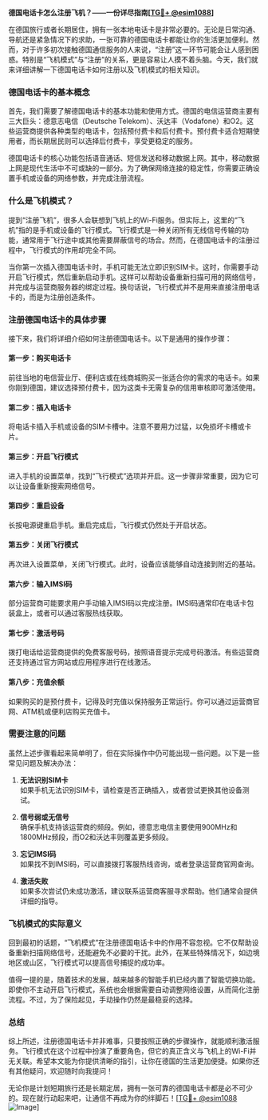 **德国电话卡怎么注册飞机？——一份详尽指南[[TG💪+ @esim1088](https://t.me/s/esim1088)]**

在德国旅行或者长期居住，拥有一张本地电话卡是非常必要的。无论是日常沟通、导航还是紧急情况下的求助，一张可靠的德国电话卡都能让你的生活更加便利。然而，对于许多初次接触德国通信服务的人来说，“注册”这一环节可能会让人感到困惑。特别是“飞机模式”与“注册”的关系，更是容易让人摸不着头脑。今天，我们就来详细讲解一下德国电话卡如何注册以及飞机模式的相关知识。

### 德国电话卡的基本概念

首先，我们需要了解德国电话卡的基本功能和使用方式。德国的电信运营商主要有三大巨头：德意志电信（Deutsche Telekom）、沃达丰（Vodafone）和O2。这些运营商提供各种类型的电话卡，包括预付费卡和后付费卡。预付费卡适合短期使用者，而长期居民则可以选择后付费卡，享受更稳定的服务。

德国电话卡的核心功能包括语音通话、短信发送和移动数据上网。其中，移动数据上网是现代生活中不可或缺的一部分。为了确保网络连接的稳定性，你需要正确设置手机或设备的网络参数，并完成注册流程。

### 什么是飞机模式？

提到“注册飞机”，很多人会联想到飞机上的Wi-Fi服务。但实际上，这里的“飞机”指的是手机或设备的飞行模式。飞行模式是一种关闭所有无线信号传输的功能，通常用于飞行途中或其他需要屏蔽信号的场合。然而，在德国电话卡的注册过程中，飞行模式的作用却完全不同。

当你第一次插入德国电话卡时，手机可能无法立即识别SIM卡。这时，你需要手动开启飞行模式，然后重新启动手机。这样可以帮助设备重新扫描可用的网络信号，并完成与运营商服务器的绑定过程。换句话说，飞行模式并不是用来直接注册电话卡的，而是为注册创造条件。

### 注册德国电话卡的具体步骤

接下来，我们将详细介绍如何注册德国电话卡。以下是通用的操作步骤：

#### 第一步：购买电话卡
前往当地的电信营业厅、便利店或在线商城购买一张适合你的需求的电话卡。如果你刚到德国，建议选择预付费卡，因为这类卡无需复杂的信用审核即可激活使用。

#### 第二步：插入电话卡
将电话卡插入手机或设备的SIM卡槽中。注意不要用力过猛，以免损坏卡槽或卡片。

#### 第三步：开启飞行模式
进入手机的设置菜单，找到“飞行模式”选项并开启。这一步骤非常重要，因为它可以让设备重新搜索网络信号。

#### 第四步：重启设备
长按电源键重启手机。重启完成后，飞行模式仍然处于开启状态。

#### 第五步：关闭飞行模式
再次进入设置菜单，关闭飞行模式。此时，设备应该能够自动连接到附近的基站。

#### 第六步：输入IMSI码
部分运营商可能要求用户手动输入IMSI码以完成注册。IMSI码通常印在电话卡包装盒上，或者可以通过客服热线获取。

#### 第七步：激活号码
拨打电话给运营商提供的免费客服号码，按照语音提示完成号码激活。有些运营商还支持通过官方网站或应用程序进行在线激活。

#### 第八步：充值余额
如果购买的是预付费卡，记得及时充值以保持服务正常运行。你可以通过运营商官网、ATM机或便利店购买充值卡。

### 需要注意的问题

虽然上述步骤看起来简单明了，但在实际操作中仍可能出现一些问题。以下是一些常见问题及解决办法：

1. **无法识别SIM卡**  
   如果手机无法识别SIM卡，请检查是否正确插入，或者尝试更换其他设备测试。

2. **信号弱或无信号**  
   确保手机支持该运营商的频段。例如，德意志电信主要使用900MHz和1800MHz频段，而O2和沃达丰则覆盖更多频段。

3. **忘记IMSI码**  
   如果找不到IMSI码，可以直接拨打客服热线咨询，或者登录运营商官网查询。

4. **激活失败**  
   如果多次尝试仍未成功激活，建议联系运营商客服寻求帮助。他们通常会提供详细的指导。

### 飞机模式的实际意义

回到最初的话题，“飞机模式”在注册德国电话卡中的作用不容忽视。它不仅帮助设备重新扫描网络信号，还能避免不必要的干扰。此外，在某些特殊情况下，如边境地区或山区，飞行模式可以提高信号捕捉的成功率。

值得一提的是，随着技术的发展，越来越多的智能手机已经内置了智能切换功能。即使你不主动开启飞行模式，系统也会根据需要自动调整网络设置，从而简化注册流程。不过，为了保险起见，手动操作仍然是最稳妥的选择。

### 总结

综上所述，注册德国电话卡并非难事，只要按照正确的步骤操作，就能顺利激活服务。飞行模式在这个过程中扮演了重要角色，但它的真正含义与飞机上的Wi-Fi并无关联。希望本文能为你提供清晰的指引，让你在德国的生活更加便捷。如果你还有其他疑问，欢迎随时向我提问！

无论你是计划短期旅行还是长期定居，拥有一张可靠的德国电话卡都是必不可少的。现在就行动起来吧，让通信不再成为你的绊脚石！[[TG💪+ @esim1088](https://t.me/s/esim1088) ![Image](https://i.postimg.cc/4NQfJmqS/Snipaste-2025-05-13-00-14-12.png)]